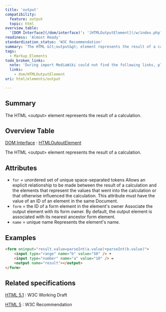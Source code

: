 ```yaml
---
title: 'output'
compatibility:
  feature: output
  topic: html
overview_table:
  '[DOM Interface](/dom/interface)': '[HTMLOutputElement](/w/index.php?title=dom/HTMLOutputElement&action=edit&redlink=1)'
readiness: 'Almost Ready'
standardization_status: 'W3C Recommendation'
summary: 'The HTML &lt;output&gt; element represents the result of a calculation.'
tags:
  - Markup_Elements
todo_broken_links:
  note: 'During import MediaWiki could not find the following links, please fix and adjust this list.'
  links:
    - dom/HTMLOutputElement
uri: html/elements/output

---
```

## Summary

The HTML &lt;output&gt; element represents the result of a calculation.

## Overview Table

[DOM Interface](/dom/interface)
:   [HTMLOutputElement](/w/index.php?title=dom/HTMLOutputElement&action=edit&redlink=1)

The HTML \<output\> element represents the result of a calculation.

## Attributes

-   `for` = unordered set of unique space-separated tokens
    Allows an explicit relationship to be made between the result of a calculation and the elements that represent the values that went into the calculation or that otherwise influenced the calculation.
    This attribute must have the value of an ID of an element in the same Document.
-   `form` = the ID of a form element in the element's owner
    Associate the output element with its form owner.
    By default, the output element is associated with its nearest ancestor form element.
-   `name` = unique name
    Represents the element's name.

## Examples

``` html
<form oninput="result.value=parseInt(a.value)+parseInt(b.value)">
    <input type="range" name="b" value="50" /> +
    <input type="number" name="a" value="10" /> =
    <output name="result"></output>
</form>
```

## Related specifications

[HTML 5.1](http://www.w3.org/TR/html51/forms.html#the-output-element)
:   W3C Working Draft

[HTML 5](http://www.w3.org/TR/html5/forms.html#the-output-element)
:   W3C Recommendation

